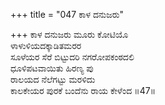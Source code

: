 +++
title = "047 ಕಾಳ ದನುಜರು"

+++
ಕಾಳ ದನುಜರು ಮೂರು ಕೋಟಿಯೊ  
ಳಾಳುಳಿಯದಕ್ಕಾಡಿತಮರರ  
ಸೂಳೆಯರ ಸೆರೆ ಬಿಟ್ಟುದರಿ ನಗರೋಪಕಂಠದಲಿ   
ಧೂಳಿಪಟವಾಯಿತು ಹಿರಣ್ಯ ಪು  
ರಾಲಯದ ನೆಲೆಗಟ್ಟು ಮರಳಿದು  
ಕಾಲಕೇಯರ ಪುರಕೆ ಬಂದೆನು ರಾಯ ಕೇಳೆಂದ     ॥47॥